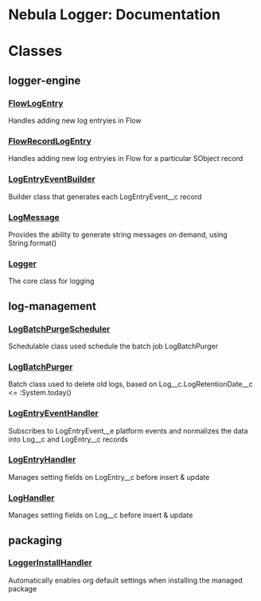 # Nebula Logger: Documentation
# Classes
## logger-engine

### [FlowLogEntry](nebula-logger-docs/logger-engine/FlowLogEntry.md)


Handles adding new log entryies in Flow



### [FlowRecordLogEntry](nebula-logger-docs/logger-engine/FlowRecordLogEntry.md)


Handles adding new log entryies in Flow for a particular SObject record



### [LogEntryEventBuilder](nebula-logger-docs/logger-engine/LogEntryEventBuilder.md)


Builder class that generates each LogEntryEvent__c record



### [LogMessage](nebula-logger-docs/logger-engine/LogMessage.md)


Provides the ability to generate string messages on demand, using String.format()



### [Logger](nebula-logger-docs/logger-engine/Logger.md)


The core class for logging


## log-management

### [LogBatchPurgeScheduler](nebula-logger-docs/log-management/LogBatchPurgeScheduler.md)


Schedulable class used schedule the batch job LogBatchPurger



### [LogBatchPurger](nebula-logger-docs/log-management/LogBatchPurger.md)


Batch class used to delete old logs, based on Log__c.LogRetentionDate__c <= :System.today()



### [LogEntryEventHandler](nebula-logger-docs/log-management/LogEntryEventHandler.md)


Subscribes to LogEntryEvent__e platform events and normalizes the data into Log__c and LogEntry__c records



### [LogEntryHandler](nebula-logger-docs/log-management/LogEntryHandler.md)


Manages setting fields on LogEntry__c before insert & update



### [LogHandler](nebula-logger-docs/log-management/LogHandler.md)


Manages setting fields on Log__c before insert & update


## packaging

### [LoggerInstallHandler](nebula-logger-docs/packaging/LoggerInstallHandler.md)


Automatically enables org default settings when installing the managed package


